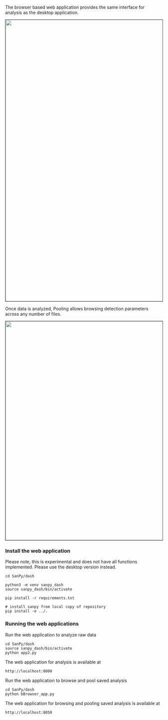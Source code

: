 The browser based web application provides the same interface for analysis as the desktop application.

<IMG SRC="../img/dash-june4.png" width=900 border=1>


Once data is analyzed, Pooling allows browsing detection parameters across any number of files.

<IMG SRC="../img/pymy-pooling.png" width=700 border=1>

### Install the web application

Please note, this is experimental and does not have all functions implemented. Please use the desktop version instead.

```
cd SanPy/dash

python3 -m venv sanpy_dash
source sanpy_dash/bin/activate

pip install -r requirements.txt

# install sanpy from local copy of repository
pip install -e ../.
```

### Running the web applications

Run the web application to analyze raw data

```
cd SanPy/dash
source sanpy_dash/bin/activate
python app2.py
```

The web application for analysis is available at

```
http://localhost:8000
```

Run the web application to browse and pool saved analysis

```
cd SanPy/dash
python bBrowser_app.py
```

The web application for browsing and pooling saved analysis is available at

```
http://localhost:8050
```
